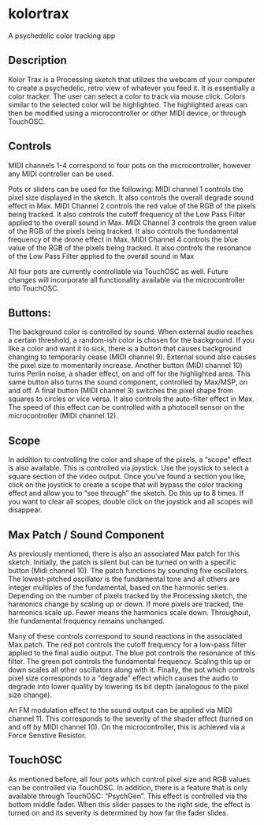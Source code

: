# kolortrax
A psychedelic color tracking app 


## Description

Kolor Trax is a Processing sketch that utilizes the webcam of your computer to create a psychedelic, retro view of whatever you feed it. It is essentially a color tracker. The user can select a color to track via mouse click. Colors similar to the selected color will be highlighted. The highlighted areas can then be modified using a microcontroller or other MIDI device, or through TouchOSC. 

## Controls
MIDI channels 1-4 correspond to four pots on the microcontroller, however any MIDI controller can be used. 

Pots or sliders can be used for the following:
MIDI channel 1 controls the pixel size displayed in the sketch. It also controls the overall degrade sound effect in Max.
MIDI Channel 2 controls the red value of the RGB of the pixels being tracked.  It also controls the cutoff frequency of the Low Pass Filter applied to the overall sound in Max.
MIDI Channel 3 controls the green value of the RGB of the pixels being tracked. It also controls the fundamental frequency of the drone effect in Max.
MIDI Channel 4 controls the blue value of the RGB of the pixels being tracked. It also controls the resonance of the Low Pass Filter applied to the overall sound in Max

All four pots are currently controllable via TouchOSC as well. Future changes will incorporate all functionality available via the microcontroller into TouchOSC. 

## Buttons:
The background color is controlled by sound. When external audio reaches a certain threshold, a random-ish color is chosen for the background. If you like a color and want it to sick, there is a button that causes background changing to temporarily cease (MIDI channel 9). External sound also causes the pixel size to momentarily increase.
Another button  (MIDI channel 10) turns Perlin noise, a shader effect, on and off for the highlighted area. This same button also turns the sound component, controlled by Max/MSP, on and off. 
A final button (MIDI channel 3) switches the pixel shape from squares to circles or vice versa. It also controls the auto-filter effect in Max. The speed of this effect can be controlled with a photocell sensor on the microcontroller (MIDI channel 12). 
 
## Scope
In addition to controlling the color and shape of the pixels, a “scope” effect is also available. This is controlled via joystick. Use the joystick to select a square section of the video output. Once you’ve found a section you like, click on the joystick to create a scope that will bypass the color tracking effect and allow you to “see through” the sketch. Do this up to 8 times. If you want to clear all scopes, double click on the joystick and all scopes will disappear. 

## Max Patch / Sound Component
As previously mentioned, there is also an associated Max patch for this sketch. Initially, the patch is silent but can be turned on with a specific button (Midi channel 10). The patch functions by sounding five oscillators. The lowest-pitched oscillator is the fundamental tone and all others are integer multiples of the fundamental, based on the harmonic series. Depending on the number of pixels tracked by the Processing sketch, the harmonics change by scaling up or down. If more pixels are tracked, the harmonics scale up. Fewer means the harmonics scale down. Throughout, the fundamental frequency remains unchanged. 

Many of these controls correspond to sound reactions in the associated Max patch. 
The red pot controls the cutoff frequency for a low-pass filter applied to the final audio output. The blue pot controls the resonance of this filter. The green pot controls the fundamental frequency. Scaling this up or down scales all other oscillators along with it. Finally, the pot which controls pixel size corresponds to a “degrade” effect which causes the audio to degrade into lower quality by lowering its bit depth (analogous to the pixel size change). 

An FM modulation effect to the sound output can be applied via MIDI channel 11. This corresponds to the severity of the shader effect (turned on and off by MIDI channel 10). On the microcontroller, this is achieved via a Force Senstive Resistor. 

## TouchOSC
As mentioned before, all four pots which control pixel size and RGB values can be controlled via TouchOSC. In addition, there is a feature that is only available through TouchOSC: “PsychGen”. This effect is controlled via the bottom middle fader. When this slider passes to the right side, the effect is turned on and its severity is determined by how far the fader slides. 
